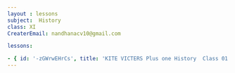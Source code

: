 ```yaml
--- 
layout : lessons 
subject:  History
class: XI
CreaterEmail: nandhanacv10@gmail.com

lessons: 

- { id: '-zGWrwEHrCs', title: 'KITE VICTERS Plus one History  Class 01 (First Bell-ഫസ്റ്റ് ബെല്‍)' }
---
```

